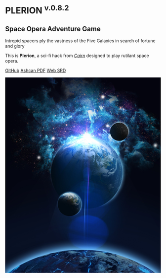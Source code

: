 <!-- _coverpage.md -->

# PLERION <sup>v.0.8.2</sup>

## Space Opera Adventure Game

Intrepid spacers ply the vastness of the Five Galaxies in search of fortune and glory

This is **Plerion**, a sci-fi hack from [*Cairn*](https://cairnrpg.com) designed to play rutilant space opera.

[GitHub](https://github.com/zeruhur/plerion/)
[Ashcan PDF](https://github.com/zeruhur/plerion/blob/main/_build/pdf/plerion_ashcan.pdf)
[Web SRD](/000_introduction.md)


<!-- background image -->

![](/_assets/space-6069115.jpg)